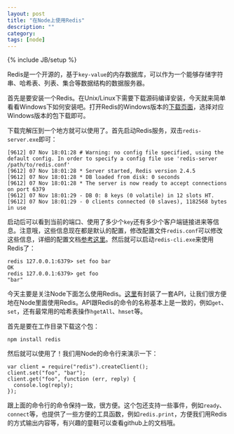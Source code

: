 ```yaml
---
layout: post
title: "在Node上使用Redis"
description: ""
category: 
tags: [node]
---
```

{% include JB/setup %}

Redis是一个开源的，基于`key-value`的内存数据库，可以作为一个能够存储字符串、哈希表、列表、集合等数据结构的数据服务器。

首先是要安装一个Redis。在Unix/Linux下需要下载源码编译安装，今天就来简单看看Windows下如何安装吧。打开Redis的Windows版本的[下载页面](https://github.com/rgl/redis/downloads)，选择对应Windows版本的包下载即可。

下载完解压到一个地方就可以使用了。首先启动Redis服务，双击`redis-server.exe`即可：

    [9612] 07 Nov 18:01:28 # Warning: no config file specified, using the default config. In order to specify a config file use 'redis-server /path/to/redis.conf'
    [9612] 07 Nov 18:01:28 * Server started, Redis version 2.4.5
    [9612] 07 Nov 18:01:28 * DB loaded from disk: 0 seconds
    [9612] 07 Nov 18:01:28 * The server is now ready to accept connections on port 6379
    [9612] 07 Nov 18:01:29 - DB 0: 8 keys (0 volatile) in 12 slots HT.
    [9612] 07 Nov 18:01:29 - 0 clients connected (0 slaves), 1182568 bytes in use

启动后可以看到当前的端口、使用了多少个`key`还有多少个客户端链接进来等信息。注意哦，这些信息现在都是默认的配置，修改配置文件`redis.conf`可以修改这些信息，详细的配置文档[参考这里](http://redis.io/topics/config)。然后就可以启动`redis-cli.exe`来使用Redis了：

    redis 127.0.0.1:6379> set foo bar
    OK
    redis 127.0.0.1:6379> get foo
    "bar"

今天主要是关注Node下面怎么使用Redis。[这里](https://github.com/mranney/node_redis)有封装了一套API，让我们很方便地在Node里面使用Redis。API跟Redis的命令的名称基本上是一致的，例如`get`、`set`，还有最常用的哈希表操作`hgetAll`、`hmset`等。

首先是要在工作目录下载这个包：

    npm install redis

然后就可以使用了！我们用Node的命令行来演示一下：

    var client = require("redis").createClient();
	client.set("foo", "bar");
	client.get("foo", function (err, reply) {
      console.log(reply);
    });

跟上面的命令行的命令保持一致，很方便。这个包还支持一些事件，例如`ready`、`connect`等，也提供了一些方便的工具函数，例如`redis.print`，方便我们用Redis的方式输出内容等，有兴趣的童鞋可以查看github上的文档哦。

